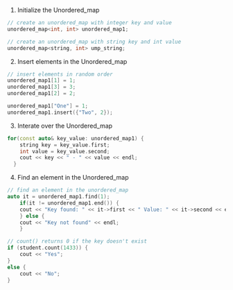 1. Initialize the Unordered_map
```c++
// create an unordered_map with integer key and value
unordered_map<int, int> unordered_map1;

// create an unordered_map with string key and int value
unordered_map<string, int> ump_string;
```

2. Insert elements in the Unordered_map
```c++
// insert elements in random order
unordered_map1[1] = 1;
unordered_map1[3] = 3;
unordered_map1[2] = 2;

unordered_map1["One"] = 1;
unordered_map1.insert({"Two", 2});
```

3. Interate over the Unordered_map
```c++
for(const auto& key_value: unordered_map1) {
    string key = key_value.first;
    int value = key_value.second;
    cout << key << " - " << value << endl;
  }
```

4. Find an element in the Unordered_map
```c++
// find an element in the unordered_map
auto it = unordered_map1.find(1);
    if(it != unordered_map1.end()) {
    cout << "Key found: " << it->first << " Value: " << it->second << endl;
    } else {
    cout << "Key not found" << endl;
    }
```

```c++
// count() returns 0 if the key doesn't exist
if (student.count(1433)) {
    cout << "Yes";
}
else {
    cout << "No";
}
```